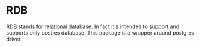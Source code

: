 # RDB

RDB stands for relational database. In fact it's intended to support and supports only postres database. This package is a wrapper around postgres driver.
